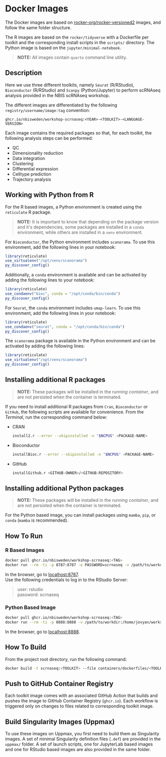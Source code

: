 # Docker Images

The Docker images are based on [rocker-org/rocker-versioned2](https://github.com/rocker-org/rocker-versioned2) images, and follow the same folder structure.

The R images are based on the `rocker/tidyverse` with a Dockerfile per toolkit and the corresponding install scripts in the `scripts/` directory. The Python image is based on the `jupyter/minimal-notebook`.

> **NOTE:** All images contain `quarto` command line utility.

## Description

Here we use three different toolkits, namely `Seurat` (R/RStudio), `Bioconductor` (R/RStudio) and `Scanpy` (Python/Jupyter) to perform scRNAseq analysis provided in the NBIS scRNAseq workshop. 

The different images are differentiated by the following `registry/username/image:tag` convention:

```
ghcr.io/nbisweden/workshop-scrnaseq:<YEAR>-<TOOLKIT>-<LANGUAGE-VERSION>
```

Each image contains the required packages so that, for each toolkit, the following analysis steps can be performed:
* QC
* Dimensionality reduction
* Data integration
* Clustering
* Differential expression
* Celltype prediction
* Trajectory analysis

## Working with Python from R

For the R based images, a Python environment is created using the `reticulate` R package.

> **NOTE:** It is important to know that depending on the package version and it's dependencies, some packages are installed in a `conda` environment, while others are installed in a `venv` environment. 

For `Bioconductor`, the Python environment includes `scanorama`. To use this environment, add the following lines in your notebook:

```R
library(reticulate)
use_virtualenv("/opt/venv/scanorama")
py_discover_config()
```

Additionally, a `conda` environment is available and can be activated by adding the following lines to your notebook:

```R
library(reticulate)
use_condaenv("bioc", conda = "/opt/conda/bin/conda")
py_discover_config()
```

For `Seurat`, the `conda` environment includes `umap-learn`. To use this environment, add the following lines in your notebook:

```R
library(reticulate)
use_condaenv("seurat", conda = "/opt/conda/bin/conda")
py_discover_config()
``` 

The `scanorama` package is available in the Python environment and can be activated by adding the following lines:

```R
library(reticulate)
use_virtualenv("/opt/venv/scanorama")
py_discover_config()
```

## Installing additional R packages

> **NOTE:** These packages will be installed in the *running container*, and are not persisted when the container is terminated.

If you need to install additional R packages from `Cran`, `Bioconductor` or `GitHub`, the following scripts are available for convenience. From the _Terminal_, run the corresponding command below:

* CRAN  
  ```bash
  install2.r --error --skipinstalled -n "$NCPUS" <PACKAGE-NAME>
  ```

* Bioconductor
  ```bash
  installBioc.r --error --skipinstalled -n "$NCPUS" <PACKAGE-NAME>
  ```

* GitHub
  ```bash
  installGithub.r <GITHUB-OWNER>/<GITHUB-REPOSITORY>
  ```

## Installing additional Python packages

> **NOTE:** These packages will be installed in the *running container*, and are not persisted when the container is terminated.

For the Python based image, you can install packages using `mamba`, `pip`, or `conda` (`mamba` is recommended).

## How To Run

### R Based Images

```bash
docker pull ghcr.io/nbisweden/workshop-scrnaseq:<TAG>
docker run --rm -ti -p 8787:8787 -e PASSWORD=scrnaseq -v /path/to/workdir:/home/rstudio/workdir ghcr.io/nbisweden/workshop-scrnaseq:<TAG>
```

In the browser, go to [localhost:8787](localhost:8787).  
Use the following credentials to log in to the RStudio Server:  
> user: rstudio  
> password: scrnaseq

### Python Based Image

```bash
docker pull ghcr.io/nbisweden/workshop-scrnaseq:<TAG>
docker run --rm -ti -p 8888:8888 -v /path/to/workdir:/home/jovyan/workshop-scRNAseq ghcr.io/nbisweden/workshop-scrnaseq:<TAG>
```

In the browser, go to [localhost:8888](localhost:8888).

## How To Build

From the project root directory, run the following command:

```bash
docker build -t scrnaseq:<TOOLKIT> --file containers/dockerfiles/<TOOLKIT>.Dockerfile ./containers
```

## Push to GitHub Container Registry

Each toolkit image comes with an associated GitHub Action that builds and pushes the image to GitHub Container Registry (`ghcr.io`). Each workflow is triggered only on changes to files related to corresponding toolkit image.

## Build Singularity Images (Uppmax)

To use these images on Uppmax, you first need to build them as Singularity images. A set of minimal Singularity definition files (`.def`) are provided in the `uppmax/` folder. A set of launch scripts, one for JupyterLab based images and one for RStudio based images are also provided in the same folder.
